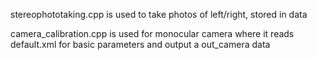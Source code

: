 stereophototaking.cpp is used to take photos of left/right, stored in data

camera_calibration.cpp is used for monocular camera where it reads default.xml for basic parameters and output a out_camera data
